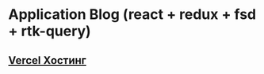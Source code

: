 # Application Blog (react + redux + fsd + rtk-query)

## [Vercel Хостинг](https://blog-app-psi-eight.vercel.app/articles)
